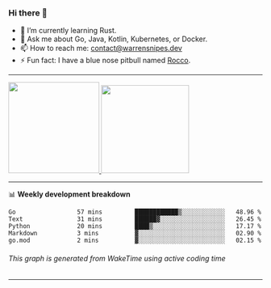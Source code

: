 ### Hi there 👋

- 🌱 I’m currently learning Rust.
- 💬 Ask me about Go, Java, Kotlin, Kubernetes, or Docker.
- 📫 How to reach me: contact@warrensnipes.dev
- ⚡ Fun fact: I have a blue nose pitbull named [Rocco](https://i.imgur.com/iLsSCKu.jpg).

-------


<a href="https://github.com/LockedThread/LockedThread">
  <img height="180em" src="https://github-readme-stats.vercel.app/api?username=LockedThread&theme=transparent&bg_color=00000000&show_icons=true&count_private=true" />
  <img height="174em" src="https://github-readme-stats.vercel.app/api/top-langs?username=LockedThread&theme=transparent&layout=compact&hide_progress=true&bg_color=00000000" />
  </a>

-------

📊 **Weekly development breakdown**
<!--START_SECTION:waka-->

```text
Go                 57 mins         ████████████▒░░░░░░░░░░░░   48.96 %
Text               31 mins         ██████▓░░░░░░░░░░░░░░░░░░   26.45 %
Python             20 mins         ████▒░░░░░░░░░░░░░░░░░░░░   17.17 %
Markdown           3 mins          ▓░░░░░░░░░░░░░░░░░░░░░░░░   02.90 %
go.mod             2 mins          ▓░░░░░░░░░░░░░░░░░░░░░░░░   02.15 %
```

<!--END_SECTION:waka-->
###### *This graph is generated from WakeTime using active coding time*
-------
